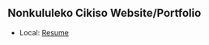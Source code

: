## Nonkululeko Cikiso Website/Portfolio
* Local: [Resume](https://cekiso.github.io/resume_portfolio/Frontend)
<!-- * Online: [Resume](https://nc-portfolio-alpha.vercel.app/) -->
